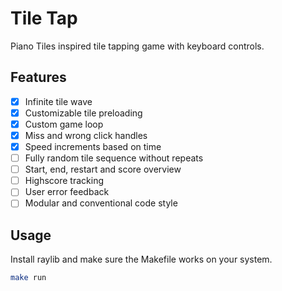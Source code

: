 # Tile Tap

Piano Tiles inspired tile tapping game with keyboard controls.

## Features

-   [x] Infinite tile wave
-   [x] Customizable tile preloading
-   [x] Custom game loop
-   [x] Miss and wrong click handles
-   [x] Speed increments based on time
-   [ ] Fully random tile sequence without repeats
-   [ ] Start, end, restart and score overview
-   [ ] Highscore tracking
-   [ ] User error feedback
-   [ ] Modular and conventional code style

## Usage

Install raylib and make sure the Makefile works on your system.

```bash
make run
```
